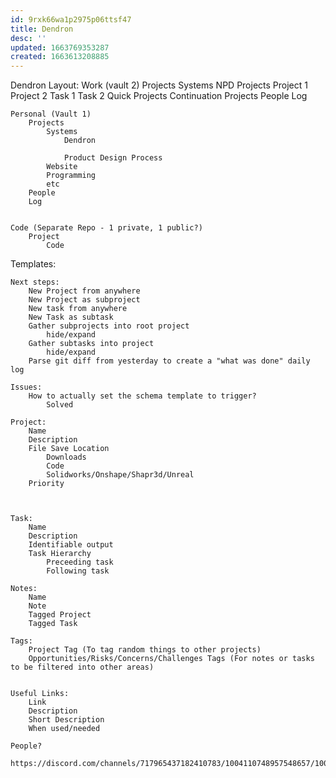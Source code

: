 ```yaml
---
id: 9rxk66wa1p2975p06ttsf47
title: Dendron
desc: ''
updated: 1663769353287
created: 1663613208885
---
```


Dendron Layout:
    Work (vault 2)
        Projects
            Systems
            NPD Projects
                Project 1
                Project 2
                    Task 1
                    Task 2
            Quick Projects
            Continuation Projects
        People
        Log
            

    Personal (Vault 1)
        Projects
            Systems
                Dendron

                Product Design Process
            Website
            Programming
            etc
        People
        Log


    Code (Separate Repo - 1 private, 1 public?)
        Project
            Code


Templates:

    Next steps:
        New Project from anywhere
        New Project as subproject
        New task from anywhere
        New Task as subtask
        Gather subprojects into root project
            hide/expand
        Gather subtasks into project
            hide/expand
        Parse git diff from yesterday to create a "what was done" daily log

    Issues:
        How to actually set the schema template to trigger?
            Solved

    Project:
        Name
        Description
        File Save Location
            Downloads
            Code
            Solidworks/Onshape/Shapr3d/Unreal
        Priority



    Task:
        Name
        Description
        Identifiable output
        Task Hierarchy
            Preceeding task
            Following task

    Notes:
        Name
        Note
        Tagged Project
        Tagged Task

    Tags:
        Project Tag (To tag random things to other projects)
        Opportunities/Risks/Concerns/Challenges Tags (For notes or tasks to be filtered into other areas)
        

    Useful Links:
        Link
        Description
        Short Description
        When used/needed

    People?
        https://discord.com/channels/717965437182410783/1004110748957548657/1004157684171423855
